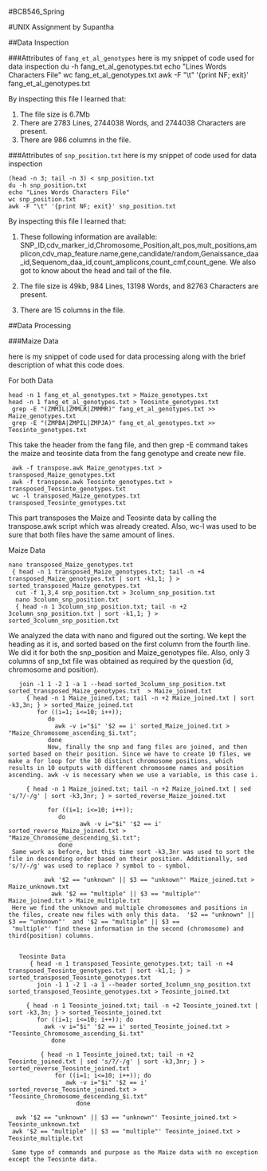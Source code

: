 #BCB546_Spring

#UNIX Assignment by Supantha 

##Data Inspection

###Attributes of `fang_et_al_genotypes`
 here is my snippet of code used for data inspection
   du -h fang_et_al_genotypes.txt
   echo "Lines Words Characters File"
   wc fang_et_al_genotypes.txt 
   awk -F "\t" '{print NF; exit}' fang_et_al_genotypes.txt 

By inspecting this file I learned that:

1. The file size is 6.7Mb
2. There are 2783 Lines, 2744038 Words, and 2744038 Characters are present.
3. There are 986 columns in the file.


###Attributes of `snp_position.txt`
here is my snippet of code used for data inspection

    (head -n 3; tail -n 3) < snp_position.txt
    du -h snp_position.txt
    echo "Lines Words Characters File"
    wc snp_position.txt
    awk -F "\t" '{print NF; exit}' snp_position.txt
 
By inspecting this file I learned that:

1. These following information are available: SNP_ID,cdv_marker_id,Chromosome_Position,alt_pos,mult_positions,amplicon,cdv_map_feature.name,gene,candidate/random,Genaissance_daa_id,Sequenom_daa_id,count_amplicons,count_cmf,count_gene. We also got to know about the head and tail of the file.

2. The file size is 49kb, 984 Lines, 13198 Words, and 82763 Characters are present.
 
3. There are 15 columns in the file.

##Data Processing

###Maize Data

here is my snippet of code used for data processing along with the brief description of what this code does.
   
For both Data
 
    head -n 1 fang_et_al_genotypes.txt > Maize_genotypes.txt
    head -n 1 fang_et_al_genotypes.txt > Teosinte_genotypes.txt
     grep -E "(ZMMIL|ZMMLR|ZMMMR)" fang_et_al_genotypes.txt >> Maize_genotypes.txt
     grep -E "(ZMPBA|ZMPIL|ZMPJA)" fang_et_al_genotypes.txt >> Teosinte_genotypes.txt
     
This take the header from the fang file, and then grep -E command takes the maize and teosinte data from the fang genotype and create new file.     

     awk -f transpose.awk Maize_genotypes.txt > transposed_Maize_genotypes.txt
     awk -f transpose.awk Teosinte_genotypes.txt > transposed_Teosinte_genotypes.txt
     wc -l transposed_Maize_genotypes.txt transposed_Teosinte_genotypes.txt
     
This part transposes the Maize and Teosinte data by calling the transpose.awk script which was already created. Also, wc-l was used to be sure that both files have the same amount of lines.

Maize Data

    nano transposed_Maize_genotypes.txt
     { head -n 1 transposed_Maize_genotypes.txt; tail -n +4 transposed_Maize_genotypes.txt | sort -k1,1; } > sorted_transposed_Maize_genotypes.txt
      cut -f 1,3,4 snp_position.txt > 3column_snp_position.txt
      nano 3column_snp_position.txt 
      { head -n 1 3column_snp_position.txt; tail -n +2 3column_snp_position.txt | sort -k1,1; } > sorted_3column_snp_position.txt 
  We analyzed the data with nano and figured out the sorting. We kept the heading as it is, and sorted based on the first column from the fourth line. We did it for both the snp_position
  and  Maize_genotypes file. Also, only 3 columns of snp_txt file was obtained as required by the question (id, chromosome and position).
   
       join -1 1 -2 1 -a 1 --head sorted_3column_snp_position.txt sorted_transposed_Maize_genotypes.txt  > Maize_joined.txt 
         { head -n 1 Maize_joined.txt; tail -n +2 Maize_joined.txt | sort -k3,3n; } > sorted_Maize_joined.txt
            for ((i=1; i<=10; i++)); 
               do 
                 awk -v i="$i" '$2 == i' sorted_Maize_joined.txt > "Maize_Chromosome_ascending_$i.txt"; 
               done     
               Now, finally the snp and fang files are joined, and then sorted based on their position. Since we have to create 10 files, we make a for loop for the 10 distinct chromosome positions, which results in 10 outputs with different chromosome names and position ascending. awk -v is necessary when we use a variable, in this case i.
       
         { head -n 1 Maize_joined.txt; tail -n +2 Maize_joined.txt | sed 's/?/-/g' | sort -k3,3nr; } > sorted_reverse_Maize_joined.txt

               for ((i=1; i<=10; i++)); 
                  do 
                        awk -v i="$i" '$2 == i' sorted_reverse_Maize_joined.txt > "Maize_Chromosome_descending_$i.txt"; 
                  done        
     Same work as before, but this time sort -k3,3nr was used to sort the file in descending order based on their position. Additionally, sed 's/?/-/g' was used to replace ? symbol to - symbol.
     
              awk '$2 == "unknown" || $3 == "unknown"' Maize_joined.txt > Maize_unknown.txt
                awk '$2 == "multiple" || $3 == "multiple"' Maize_joined.txt > Maize_multiple.txt  
     Here we find the unknown and multiple chromosomes and positions in the files, create new files with only this data.  '$2 == "unknown" || $3 == "unknown"'  and '$2 == "multiple" || $3 ==
     "multiple"' find these information in the second (chromosome) and third(position) columns.  


       Teosinte Data
          { head -n 1 transposed_Teosinte_genotypes.txt; tail -n +4 transposed_Teosinte_genotypes.txt | sort -k1,1; } > sorted_transposed_Teosinte_genotypes.txt
            join -1 1 -2 1 -a 1 --header sorted_3column_snp_position.txt sorted_transposed_Teosinte_genotypes.txt > Teosinte_joined.txt
 
         { head -n 1 Teosinte_joined.txt; tail -n +2 Teosinte_joined.txt | sort -k3,3n; } > sorted_Teosinte_joined.txt
            for ((i=1; i<=10; i++)); do
              awk -v i="$i" '$2 == i' sorted_Teosinte_joined.txt > "Teosinte_Chromosome_ascending_$i.txt"
                done 

             { head -n 1 Teosinte_joined.txt; tail -n +2 Teosinte_joined.txt | sed 's/?/-/g' | sort -k3,3nr; } > sorted_reverse_Teosinte_joined.txt
                 for ((i=1; i<=10; i++)); do
                    awk -v i="$i" '$2 == i' sorted_reverse_Teosinte_joined.txt > "Teosinte_Chromosome_descending_$i.txt"
                       done 

      awk '$2 == "unknown" || $3 == "unknown"' Teosinte_joined.txt > Teosinte_unknown.txt
     awk '$2 == "multiple" || $3 == "multiple"' Teosinte_joined.txt > Teosinte_multiple.txt 

     Same type of commands and purpose as the Maize data with no exception except the Teosinte data.

```

